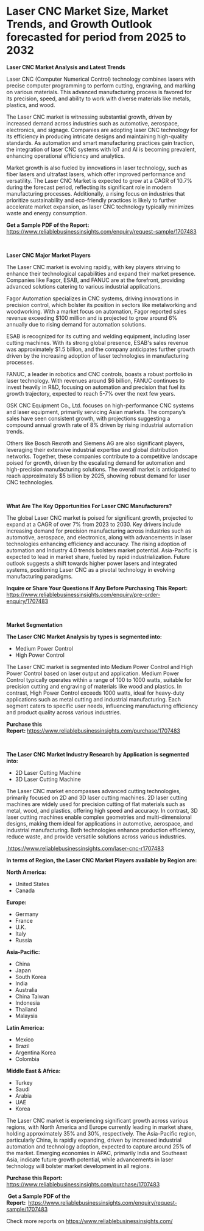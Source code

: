 <p><h1>Laser CNC Market Size, Market Trends, and Growth Outlook forecasted for period from 2025 to 2032</h1></p><p><strong>Laser CNC Market Analysis and Latest Trends</strong></p>
<p><p>Laser CNC (Computer Numerical Control) technology combines lasers with precise computer programming to perform cutting, engraving, and marking on various materials. This advanced manufacturing process is favored for its precision, speed, and ability to work with diverse materials like metals, plastics, and wood.</p><p>The Laser CNC market is witnessing substantial growth, driven by increased demand across industries such as automotive, aerospace, electronics, and signage. Companies are adopting laser CNC technology for its efficiency in producing intricate designs and maintaining high-quality standards. As automation and smart manufacturing practices gain traction, the integration of laser CNC systems with IoT and AI is becoming prevalent, enhancing operational efficiency and analytics.</p><p>Market growth is also fueled by innovations in laser technology, such as fiber lasers and ultrafast lasers, which offer improved performance and versatility. The Laser CNC Market is expected to grow at a CAGR of 10.7% during the forecast period, reflecting its significant role in modern manufacturing processes. Additionally, a rising focus on industries that prioritize sustainability and eco-friendly practices is likely to further accelerate market expansion, as laser CNC technology typically minimizes waste and energy consumption.</p></p>
<p><strong>Get a Sample PDF of the Report:&nbsp;</strong> <a href="https://www.reliablebusinessinsights.com/enquiry/request-sample/1707483?utm_campaign=2276&utm_medium=2&utm_source=Github&utm_content=ia&utm_term=25032025&utm_id=laser-cnc">https://www.reliablebusinessinsights.com/enquiry/request-sample/1707483</a></p>
<p>&nbsp;</p>
<p><strong>Laser CNC Major Market Players</strong></p>
<p><p>The Laser CNC market is evolving rapidly, with key players striving to enhance their technological capabilities and expand their market presence. Companies like Fagor, ESAB, and FANUC are at the forefront, providing advanced solutions catering to various industrial applications.</p><p>Fagor Automation specializes in CNC systems, driving innovations in precision control, which bolster its position in sectors like metalworking and woodworking. With a market focus on automation, Fagor reported sales revenue exceeding $100 million and is projected to grow around 6% annually due to rising demand for automation solutions.</p><p>ESAB is recognized for its cutting and welding equipment, including laser cutting machines. With its strong global presence, ESAB's sales revenue was approximately $1.5 billion, and the company anticipates further growth driven by the increasing adoption of laser technologies in manufacturing processes.</p><p>FANUC, a leader in robotics and CNC controls, boasts a robust portfolio in laser technology. With revenues around $6 billion, FANUC continues to invest heavily in R&D, focusing on automation and precision that fuel its growth trajectory, expected to reach 5-7% over the next few years.</p><p>GSK CNC Equipment Co., Ltd. focuses on high-performance CNC systems and laser equipment, primarily servicing Asian markets. The company’s sales have seen consistent growth, with projections suggesting a compound annual growth rate of 8% driven by rising industrial automation trends.</p><p>Others like Bosch Rexroth and Siemens AG are also significant players, leveraging their extensive industrial expertise and global distribution networks. Together, these companies contribute to a competitive landscape poised for growth, driven by the escalating demand for automation and high-precision manufacturing solutions. The overall market is anticipated to reach approximately $5 billion by 2025, showing robust demand for laser CNC technologies.</p></p>
<p>&nbsp;</p>
<p><strong>What Are The Key Opportunities For Laser CNC Manufacturers?</strong></p>
<p><p>The global Laser CNC market is poised for significant growth, projected to expand at a CAGR of over 7% from 2023 to 2030. Key drivers include increasing demand for precision manufacturing across industries such as automotive, aerospace, and electronics, along with advancements in laser technologies enhancing efficiency and accuracy. The rising adoption of automation and Industry 4.0 trends bolsters market potential. Asia-Pacific is expected to lead in market share, fueled by rapid industrialization. Future outlook suggests a shift towards higher power lasers and integrated systems, positioning Laser CNC as a pivotal technology in evolving manufacturing paradigms.</p></p>
<p><strong>Inquire or Share Your Questions If Any Before Purchasing This Report:</strong> <a href="https://www.reliablebusinessinsights.com/enquiry/pre-order-enquiry/1707483?utm_campaign=2276&utm_medium=2&utm_source=Github&utm_content=ia&utm_term=25032025&utm_id=laser-cnc">https://www.reliablebusinessinsights.com/enquiry/pre-order-enquiry/1707483</a></p>
<p>&nbsp;</p>
<p><strong>Market Segmentation</strong></p>
<p><strong>The Laser CNC Market Analysis by types is segmented into:</strong></p>
<p><ul><li>Medium Power Control</li><li>High Power Control</li></ul></p>
<p><p>The Laser CNC market is segmented into Medium Power Control and High Power Control based on laser output and application. Medium Power Control typically operates within a range of 100 to 1000 watts, suitable for precision cutting and engraving of materials like wood and plastics. In contrast, High Power Control exceeds 1000 watts, ideal for heavy-duty applications such as metal cutting and industrial manufacturing. Each segment caters to specific user needs, influencing manufacturing efficiency and product quality across various industries.</p></p>
<p><strong>Purchase this Report:&nbsp;</strong><a href="https://www.reliablebusinessinsights.com/purchase/1707483?utm_campaign=2276&utm_medium=2&utm_source=Github&utm_content=ia&utm_term=25032025&utm_id=laser-cnc">https://www.reliablebusinessinsights.com/purchase/1707483</a></p>
<p>&nbsp;</p>
<p><strong>The Laser CNC Market Industry Research by Application is segmented into:</strong></p>
<p><ul><li>2D Laser Cutting Machine</li><li>3D Laser Cutting Machine</li></ul></p>
<p><p>The Laser CNC market encompasses advanced cutting technologies, primarily focused on 2D and 3D laser cutting machines. 2D laser cutting machines are widely used for precision cutting of flat materials such as metal, wood, and plastics, offering high speed and accuracy. In contrast, 3D laser cutting machines enable complex geometries and multi-dimensional designs, making them ideal for applications in automotive, aerospace, and industrial manufacturing. Both technologies enhance production efficiency, reduce waste, and provide versatile solutions across various industries.</p></p>
<p><a href="https://www.reliablebusinessinsights.com/laser-cnc-r1707483?utm_campaign=2276&utm_medium=2&utm_source=Github&utm_content=ia&utm_term=25032025&utm_id=laser-cnc">&nbsp;https://www.reliablebusinessinsights.com/laser-cnc-r1707483</a></p>
<p><strong>In terms of Region, the Laser CNC Market Players available by Region are:</strong></p>
<p>
    <p> <strong> North America: </strong>
        <ul>
            <li>United States</li>
            <li>Canada</li>
        </ul>
        </p> 
    <p> <strong> Europe: </strong>
        <ul>
            <li>Germany</li>
            <li>France</li>
            <li>U.K.</li>
            <li>Italy</li>
            <li>Russia</li>
        </ul>
        </p> 
    <p> <strong> Asia-Pacific: </strong>
        <ul>
            <li>China</li>
            <li>Japan</li>
            <li>South Korea</li>
            <li>India</li>
            <li>Australia</li>
            <li>China Taiwan</li>
            <li>Indonesia</li>
            <li>Thailand</li>
            <li>Malaysia</li>
        </ul>
        </p> 
    <p> <strong> Latin America: </strong>
        <ul>
            <li>Mexico</li>
            <li>Brazil</li>
            <li>Argentina Korea</li>
            <li>Colombia</li>
        </ul>
        </p> 
    <p> <strong> Middle East & Africa: </strong>
        <ul>
            <li>Turkey</li>
            <li>Saudi</li>
            <li>Arabia</li>
            <li>UAE</li>
            <li>Korea</li>
        </ul>
    </p>
    </p>
<p><p>The Laser CNC market is experiencing significant growth across various regions, with North America and Europe currently leading in market share, holding approximately 35% and 30%, respectively. The Asia-Pacific region, particularly China, is rapidly expanding, driven by increased industrial automation and technology adoption, expected to capture around 25% of the market. Emerging economies in APAC, primarily India and Southeast Asia, indicate future growth potential, while advancements in laser technology will bolster market development in all regions.</p></p>
<p><strong>Purchase this Report: </strong><a href="https://www.reliablebusinessinsights.com/purchase/1707483?utm_campaign=2276&utm_medium=2&utm_source=Github&utm_content=ia&utm_term=25032025&utm_id=laser-cnc">https://www.reliablebusinessinsights.com/purchase/1707483</a></p>
<p>&nbsp;<strong>Get a Sample PDF of the Report:&nbsp;&nbsp;</strong><a href="https://www.reliablebusinessinsights.com/enquiry/request-sample/1707483?utm_campaign=2276&utm_medium=2&utm_source=Github&utm_content=ia&utm_term=25032025&utm_id=laser-cnc">https://www.reliablebusinessinsights.com/enquiry/request-sample/1707483</a></p>
<p><strong></strong></p>
<p>Check more reports on <a href="https://www.reliablebusinessinsights.com/?utm_campaign=2276&utm_medium=2&utm_source=Github&utm_content=ia&utm_term=25032025&utm_id=laser-cnc">https://www.reliablebusinessinsights.com/</a></p>